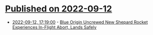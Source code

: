 # [Published on 2022-09-12](index.md)

* [2022-09-12, 17:19:00](https://soylentnews.org/article.pl?sid=22/09/12/1710226&from=rss) - [Blue Origin Uncrewed New Shepard Rocket Experiences In-Flight Abort, Lands Safely](https://soylentnews.org/article.pl?sid=22/09/12/1710226&from=rss)

